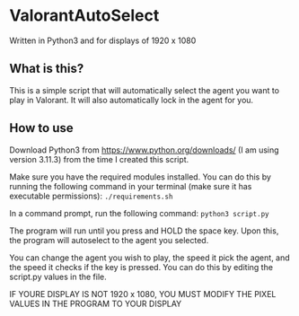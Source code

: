 # ValorantAutoSelect
Written in Python3 and for displays of 1920 x 1080

## What is this?
This is a simple script that will automatically select the agent you want to play in Valorant. It will also automatically lock in the agent for you.

## How to use
Download Python3 from https://www.python.org/downloads/ (I am using version 3.11.3) from the time I created this script.

Make sure you have the required modules installed. You can do this by running the following command in your terminal (make sure it has executable permissions):
```./requirements.sh```

In a command prompt, run the following command:
```python3 script.py```

The program will run until you press and HOLD the space key. Upon this, the program will autoselect to the agent you selected.

You can change the agent you wish to play, the speed it pick the agent, and the speed it checks if the key is pressed. You can do this by editing the script.py values in the file.

IF YOURE DISPLAY IS NOT 1920 x 1080, YOU MUST MODIFY THE PIXEL VALUES IN THE PROGRAM TO YOUR DISPLAY